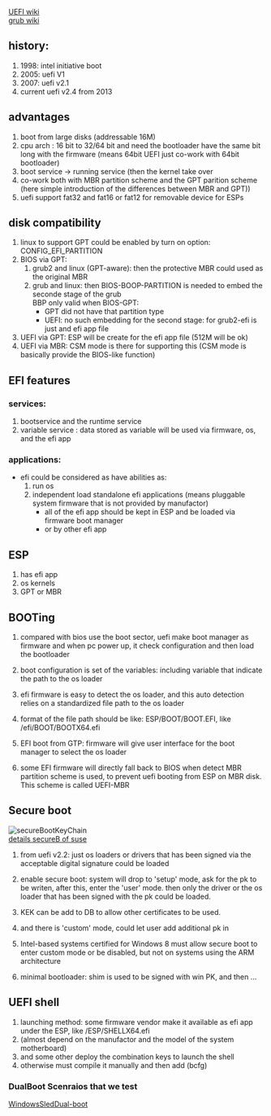 [UEFI wiki](http://en.wikipedia.org/wiki/Unified_Extensible_Firmware_Interface)    
[grub wiki](https://wiki.archlinux.org/index.php/GRUB)
## history:
1. 1998: intel initiative boot
2. 2005: uefi V1
3. 2007: uefi v2.1
4. current uefi v2.4 from 2013

## advantages
1. boot from large disks (addressable 16M)
2. cpu arch : 16 bit to 32/64 bit and need the bootloader have the same bit long with the firmware (means 64bit UEFI just co-work with 64bit bootloader)
3. boot service -> running service (then the kernel take over
4. co-work both with MBR partition scheme and the GPT parition scheme (here simple introduction of the differences between MBR and GPT))
5. uefi support fat32 and fat16 or fat12 for removable device for ESPs 

## disk compatibility
1. linux to support GPT could be enabled by turn on option: CONFIG_EFI_PARTITION
2. BIOS via GPT:
	1. grub2 and linux (GPT-aware): then the protective MBR could used as the original MBR
	2. grub and linux: then BIOS-BOOP-PARTITION is needed to embed the seconde stage of the grub	
	BBP only valid when BIOS-GPT: 
		- GPT did not have that partition type
		- UEFI: no such embedding for the second stage: for grub2-efi is just and efi app file
3. UEFI via GPT:
	ESP will be create for the efi app file (512M will be ok)
4. UEFI via MBR:
	CSM mode is there for supporting this (CSM mode is basically provide the BIOS-like function)

## EFI features
### services:
1. bootservice and the runtime service
2. variable service : data stored as variable will be used via firmware, os, and the efi app

### applications:
* efi could be considered as have abilities as:
	1. run os
	2. independent load standalone efi applications (means pluggable system firmware that is not provided by manufactor)
		- all of the efi app should be kept in ESP and be loaded via firmware boot manager
		- or by other efi app


## ESP
1. has efi app
2. os kernels
3. GPT or MBR 

## BOOTing
1. compared with bios use the boot sector, uefi make boot manager as firmware and when pc power up, it check configuration and then load the bootloader
2. boot configuration is set of the variables: including variable that indicate the path to the os loader
3. efi firmware is easy to detect the os loader, and this auto detection relies on a standardized file path to the os loader
4. format of the file path should be like: ESP/BOOT/BOOT<MACHINE-TYPE-SHORT-NAME>.EFI, like /efi/BOOT/BOOTX64.efi

5. EFI boot from GTP: firmware will give user interface for the boot manager to select the os loader
6. some EFI firmware will directly fall back to BIOS when detect MBR partition scheme is used, to prevent uefi booting from ESP on MBR disk. This scheme is called UEFI-MBR

## Secure boot
![secureBootKeyChain](https://www.suse.com/communities/conversations/wp-content/uploads/2012/08/mok2.png)    
[details secureB of suse](https://www.suse.com/communities/conversations/uefi-secure-boot-details/)

1. from uefi v2.2: just os loaders or drivers that has been signed via the acceptable digital signature could be loaded
2. enable secure boot: system will drop to 'setup' mode, ask for the pk to be writen, after this, enter the 'user' mode. then only the driver or the os loader that has been signed with the pk could be loaded.
3. KEK can be add to DB to allow other certificates to be used.
4. and there is 'custom' mode, could let user add additional pk in

5. Intel-based systems certified for Windows 8 must allow secure boot to enter custom mode or be disabled, but not on systems using the ARM architecture
6. minimal bootloader: shim is used to be signed with win PK, and then ...

## UEFI shell
1. launching method: some firmware vendor make it available as efi app under the ESP, like /ESP/SHELLX64.efi
2. (almost depend on the manufactor and the model of the system motherboard)
3. and some other deploy the combination keys to launch the shell
4. otherwise must compile it manually and then add (bcfg)

### DualBoot Scenraios that we test
[WindowsSledDual-boot](https://twiki.innerweb.novell.com/bin/view/Main/WindowsSledDual-boot)


